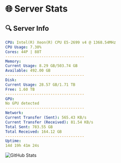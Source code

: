 # 🌐 Server Stats
## 🔍 Server Info
```yaml
CPU: Intel(R) Xeon(R) CPU E5-2699 v4 @ 1368.54MHz
CPU Usage: 7.30%
Cores: 44P | 88T
-----------------------------------
Memory:
Current Usage: 8.29 GB/503.74 GB
Available: 492.00 GB
-----------------------------------
Disk:
Current Usage: 28.57 GB/1.71 TB
Free: 1.60 TB
-----------------------------------
GPU:
No GPU detected
-----------------------------------
Network:
Current Transfer (Sent): 565.43 KB/s
Current Transfer (Received): 81.54 KB/s
Total Sent: 783.55 GB
Total Received: 164.12 GB
-----------------------------------
Uptime:
14d 19h 41m 24s
```
![GitHub Stats](https://img.shields.io/badge/Updated-2025-05-04_12:50:12-blue)